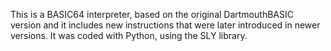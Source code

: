 This is a BASIC64 interpreter, based on the original DartmouthBASIC version and it includes new instructions that were later introduced in newer versions. It was coded with Python, using the SLY library.
